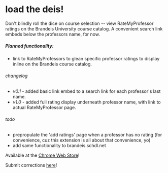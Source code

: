 # load the deis!
Don't blindly roll the dice on course selection -- view RateMyProfessor ratings on the Brandeis University course catalog. A convenient search link embeds below the professors name, for now.

##### Planned functionality:
* link to RateMyProfessors to glean specific professor ratings to display inline on the Brandeis course catalog.

###### changelog
- _v0.1_ - added basic link embed to a search link for each professor's last name.
- _v1.0_ - added full rating display underneath professor name, with link to actual RateMyProfessor page.

###### todo
- prepropulate the 'add ratings' page when a professor has no rating (for convenience, cuz this extension is all about that convenience, yo)
- add same functionality to brandeis.schdl.net

Available at the [Chrome Web Store](https://chrome.google.com/webstore/detail/load-the-deis/ibfiefnocplekjfjcbnohlepbkeodenn)!

Submit corrections [here](http://goo.gl/forms/W7ym0cxpHT)!
